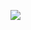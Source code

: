 
<figure>
	<img src="https://wakatime.com/share/@a1cdcc24-5135-45fb-bcbb-dca1f8b595fa/7b793c55-f68a-4847-868b-ac7217c6d820.png" />
	</figure>
